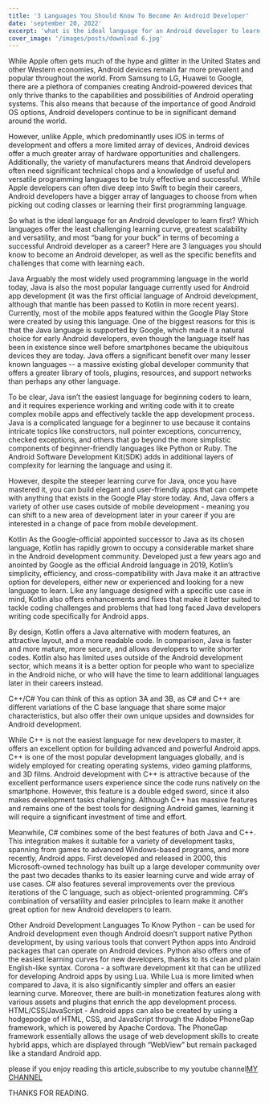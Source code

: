 ```yaml
---
title: '3 Languages You Should Know To Become An Android Developer'
date: 'september 20, 2022'
excerpt: 'what is the ideal language for an Android developer to learn first? Which languages offer the least challenging learning curve, greatest scalability and versatility, and most “bang for your buck” in terms of becoming a successful Android developer as a career? Here are 3 languages you should know to become an Android developer'
cover_image: '/images/posts/download 6.jpg'
---
```



While Apple often gets much of the hype and glitter in the United States and other Western economies, Android devices remain far more prevalent and popular throughout the world. From Samsung to LG, Huawei to Google, there are a plethora of companies creating Android-powered devices that only thrive thanks to the capabilities and possibilities of Android operating systems. This also means that because of the importance of good Android OS options, Android developers continue to be in significant demand around the world.

However, unlike Apple, which predominantly uses iOS in terms of development and offers a more limited array of devices, Android devices offer a much greater array of hardware opportunities and challengers. Additionally, the variety of manufacturers means that Android developers often need significant technical chops and a knowledge of useful and versatile programming languages to be truly effective and successful. While Apple developers can often dive deep into Swift to begin their careers, Android developers have a bigger array of languages to choose from when picking out coding classes or learning their first programming language.
<script async src="https://pagead2.googlesyndication.com/pagead/js/adsbygoogle.js?client=ca-pub-5322277310257930"
     crossorigin="anonymous"></script>
<ins class="adsbygoogle"
     style="display:block; text-align:center;"
     data-ad-layout="in-article"
     data-ad-format="fluid"
     data-ad-client="ca-pub-5322277310257930"
     data-ad-slot="5558667291"></ins>
<script>
     (adsbygoogle = window.adsbygoogle || []).push({});
</script>
So what is the ideal language for an Android developer to learn first? Which languages offer the least challenging learning curve, greatest scalability and versatility, and most “bang for your buck” in terms of becoming a successful Android developer as a career? Here are 3 languages you should know to become an Android developer, as well as the specific benefits and challenges that come with learning each.

Java 
Arguably the most widely used programming language in the world today, Java is also the most popular language currently used for Android app development (it was the first official language of Android development, although that mantle has been passed to Kotlin in more recent years). Currently, most of the mobile apps featured within the Google Play Store were created by using this language. One of the biggest reasons for this is that the Java language is supported by Google, which made it a natural choice for early Android developers, even though the language itself has been in existence since well before smartphones became the ubiquitous devices they are today. Java offers a significant benefit over many lesser known languages -- a massive existing global developer community that offers a greater library of tools, plugins, resources, and support networks than perhaps any other language. 

To be clear, Java isn’t the easiest language for beginning coders to learn, and it requires experience working and writing code with it to create complex mobile apps and effectively tackle the app development process. Java is a complicated language for a beginner to use because it contains intricate topics like constructors, null pointer exceptions, concurrency, checked exceptions, and others that go beyond the more simplistic components of beginner-friendly languages like Python or Ruby. The Android Software Development Kit(SDK) adds in additional layers of complexity for learning the language and using it.
<script async src="https://pagead2.googlesyndication.com/pagead/js/adsbygoogle.js?client=ca-pub-5322277310257930"
     crossorigin="anonymous"></script>
<ins class="adsbygoogle"
     style="display:block; text-align:center;"
     data-ad-layout="in-article"
     data-ad-format="fluid"
     data-ad-client="ca-pub-5322277310257930"
     data-ad-slot="5558667291"></ins>
<script>
     (adsbygoogle = window.adsbygoogle || []).push({});
</script>
However, despite the steeper learning curve for Java, once you have mastered it, you can build elegant and user-friendly apps that can compete with anything that exists in the Google Play store today. And, Java offers a variety of other use cases outside of mobile development - meaning you can shift to a new area of development later in your career if you are interested in a change of pace from mobile development.

Kotlin 
As the Google-official appointed successor to Java as its chosen language, Kotlin has rapidly grown to occupy a considerable market share in the Android development community. Developed just a few years ago and anointed by Google as the official Android language in 2019, Kotlin’s simplicity, efficiency, and cross-compatibility with Java make it an attractive option for developers, either new or experienced and looking for a new language to learn. Like any language designed with a specific use case in mind, Kotlin also offers enhancements and fixes that make it better suited to tackle coding challenges and problems that had long faced Java developers writing code specifically for Android apps.

By design, Kotlin offers a Java alternative with modern features, an attractive layout, and a more readable code. In comparison, Java is faster and more mature, more secure, and allows developers to write shorter codes. Kotlin also has limited uses outside of the Android development sector, which means it is a better option for people who want to specialize in the Android niche, or who will have the time to learn additional languages later in their careers instead.

C++/C# 
You can think of this as option 3A and 3B, as C# and C++ are different variations of the C base language that share some major characteristics, but also offer their own unique upsides and downsides for Android development. 

While C++ is not the easiest language for new developers to master, it offers an excellent option for building advanced and powerful Android apps.  C++ is one of the most popular development languages globally, and is widely employed for creating operating systems, video gaming platforms, and 3D films. Android development with C++ is attractive because of the excellent performance users experience since the code runs natively on the smartphone. However, this feature is a double edged sword, since it also makes development tasks challenging. Although C++ has massive features and remains one of the best tools for designing Android games, learning it will require a significant investment of time and effort.

Meanwhile, C# combines some of the best features of both Java and C++.  This integration makes it suitable for a variety of development tasks, spanning from games to advanced Windows-based programs, and more recently, Android apps. First developed and released in 2000, this Microsoft-owned technology has built up a large developer community over the past two decades thanks to its easier learning curve and wide array of use cases. C# also features several improvements over the previous iterations of the C language, such as object-oriented programming. C#’s combination of versatility and easier principles to learn make it another great option for new Android developers to learn.

Other Android Development Languages To Know 
Python - can be used for Android development even though Android doesn’t support native Python development, by using various tools that convert Python apps into Android packages that can operate on Android devices. Python also offers one of the easiest learning curves for new developers, thanks to its clean and plain English-like syntax.
Corona - a software development kit that can be utilized for developing Android apps by using Lua. While Lua is more limited when compared to Java, it is also significantly simpler and offers an easier learning curve. Moreover, there are built-in monetization features along with various assets and plugins that enrich the app development process.
HTML/CSS/JavaScript - Android apps can also be created by using a hodgepodge of HTML, CSS, and JavaScript through the Adobe PhoneGap framework, which is powered by Apache Cordova. The PhoneGap framework essentially allows the usage of web development skills to create hybrid apps, which are displayed through “WebView” but remain packaged like a standard Android app. 

<P>please if you enjoy reading  this article,subscribe to my youtube channel<a href="https://www.youtube.com/channel/UCJQmbtiMOaWro6ZCstnkhkg">MY CHANNEL</a></P>
<p>THANKS FOR READING.</p>
